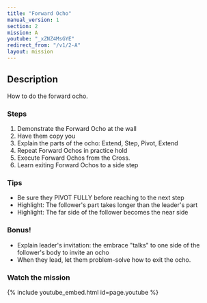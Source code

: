 ```yaml
---
title: "Forward Ocho"
manual_version: 1
section: 2
mission: A
youtube: "_xZNZ4MsGYE"
redirect_from: "/v1/2-A"
layout: mission
---
```




## Description

How to do the forward ocho. 

### Steps

1. Demonstrate the Forward Ocho at the wall
2. Have them copy you
3. Explain the parts of the ocho: Extend, Step, Pivot, Extend
4. Repeat Forward Ochos in practice hold
5. Execute Forward Ochos from the Cross.
6. Learn exiting Forward Ochos to a side step

### Tips

* Be sure they PIVOT FULLY before reaching to the next step
* Highlight: The follower's part takes longer than the leader's part
* Highlight: The far side of the follower becomes the near side

### Bonus!

* Explain leader's invitation: the embrace "talks" to one side of the follower's body to invite an ocho
* When they lead, let them problem-solve how to exit the ocho.

### Watch the mission

{% include youtube_embed.html id=page.youtube %}


